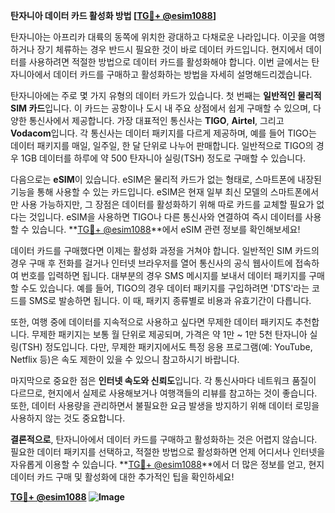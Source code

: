 **탄자니아 데이터 카드 활성화 방법 [[TG💪+ @esim1088](https://t.me/s/esim1088)]**

탄자니아는 아프리카 대륙의 동쪽에 위치한 광대하고 다채로운 나라입니다. 이곳을 여행하거나 장기 체류하는 경우 반드시 필요한 것이 바로 데이터 카드입니다. 현지에서 데이터를 사용하려면 적절한 방법으로 데이터 카드를 활성화해야 합니다. 이번 글에서는 탄자니아에서 데이터 카드를 구매하고 활성화하는 방법을 자세히 설명해드리겠습니다.

탄자니아에는 주로 몇 가지 유형의 데이터 카드가 있습니다. 첫 번째는 **일반적인 물리적 SIM 카드**입니다. 이 카드는 공항이나 도시 내 주요 상점에서 쉽게 구매할 수 있으며, 다양한 통신사에서 제공합니다. 가장 대표적인 통신사는 **TIGO**, **Airtel**, 그리고 **Vodacom**입니다. 각 통신사는 데이터 패키지를 다르게 제공하며, 예를 들어 TIGO는 데이터 패키지를 매일, 일주일, 한 달 단위로 나누어 판매합니다. 일반적으로 TIGO의 경우 1GB 데이터를 하루에 약 500 탄자니아 실링(TSH) 정도로 구매할 수 있습니다.

다음으로는 **eSIM**이 있습니다. eSIM은 물리적 카드가 없는 형태로, 스마트폰에 내장된 기능을 통해 사용할 수 있는 카드입니다. eSIM은 현재 일부 최신 모델의 스마트폰에서만 사용 가능하지만, 그 장점은 데이터를 활성화하기 위해 따로 카드를 교체할 필요가 없다는 것입니다. eSIM을 사용하면 TIGO나 다른 통신사와 연결하여 즉시 데이터를 사용할 수 있습니다. **[TG💪+ @esim1088](https://t.me/s/esim1088)**에서 eSIM 관련 정보를 확인해보세요!

데이터 카드를 구매했다면 이제는 활성화 과정을 거쳐야 합니다. 일반적인 SIM 카드의 경우 구매 후 전화를 걸거나 인터넷 브라우저를 열어 통신사의 공식 웹사이트에 접속하여 번호를 입력하면 됩니다. 대부분의 경우 SMS 메시지를 보내서 데이터 패키지를 구매할 수도 있습니다. 예를 들어, TIGO의 경우 데이터 패키지를 구입하려면 'DTS'라는 코드를 SMS로 발송하면 됩니다. 이 때, 패키지 종류별로 비용과 유효기간이 다릅니다.

또한, 여행 중에 데이터를 지속적으로 사용하고 싶다면 무제한 데이터 패키지도 추천합니다. 무제한 패키지는 보통 월 단위로 제공되며, 가격은 약 1만 ~ 1만 5천 탄자니아 실링(TSH) 정도입니다. 다만, 무제한 패키지에서도 특정 응용 프로그램(예: YouTube, Netflix 등)은 속도 제한이 있을 수 있으니 참고하시기 바랍니다.

마지막으로 중요한 점은 **인터넷 속도와 신뢰도**입니다. 각 통신사마다 네트워크 품질이 다르므로, 현지에서 실제로 사용해보거나 여행객들의 리뷰를 참고하는 것이 좋습니다. 또한, 데이터 사용량을 관리하면서 불필요한 요금 발생을 방지하기 위해 데이터 로밍을 사용하지 않는 것도 중요합니다.

**결론적으로**, 탄자니아에서 데이터 카드를 구매하고 활성화하는 것은 어렵지 않습니다. 필요한 데이터 패키지를 선택하고, 적절한 방법으로 활성화하면 언제 어디서나 인터넷을 자유롭게 이용할 수 있습니다. **[TG💪+ @esim1088](https://t.me/s/esim1088)**에서 더 많은 정보를 얻고, 현지 데이터 카드 구매 및 활성화에 대한 추가적인 팁을 확인하세요!

**[TG💪+ @esim1088](https://t.me/s/esim1088) ![Image](https://i.postimg.cc/Y0z9fWf4/image.png)**